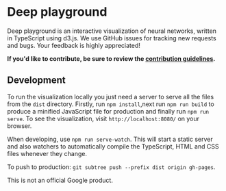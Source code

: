 # Deep playground

Deep playground is an interactive visualization of neural networks, written in TypeScript using d3.js.
We use GitHub issues for tracking new requests and bugs. Your feedback is highly appreciated!

**If you'd like to contribute, be sure to review the [contribution
guidelines](CONTRIBUTING.md).**

## Development

To run the visualization locally you just need a server to serve all the files from the `dist` directory. Firstly, run `npm install`,next run `npm run build` to produce a minified JavaScript file for production and finally run `npm run serve`. To see the visualization, visit `http://localhost:8080/` on your browser.

When developing, use `npm run serve-watch`. This will start a static server and also watchers to automatically compile the TypeScript, HTML and CSS files
whenever they change.

To push to production: `git subtree push --prefix dist origin gh-pages`.

This is not an official Google product.
